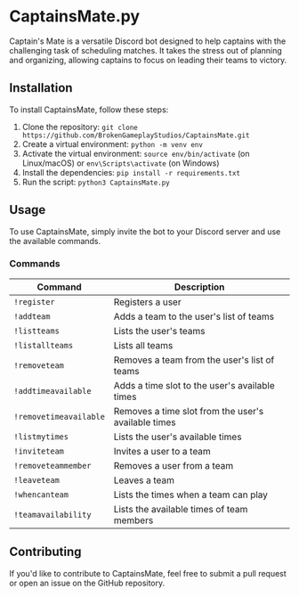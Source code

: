# CaptainsMate.py
Captain's Mate is a versatile Discord bot designed to help captains with the challenging task of scheduling matches. It takes the stress out of planning and organizing, allowing captains to focus on leading their teams to victory.

## Installation

To install CaptainsMate, follow these steps:

1. Clone the repository: `git clone https://github.com/BrokenGameplayStudios/CaptainsMate.git`
2. Create a virtual environment: `python -m venv env`
3. Activate the virtual environment: `source env/bin/activate` (on Linux/macOS) or `env\Scripts\activate` (on Windows)
4. Install the dependencies: `pip install -r requirements.txt`
5. Run the script: `python3 CaptainsMate.py`

## Usage

To use CaptainsMate, simply invite the bot to your Discord server and use the available commands.

### Commands

| Command | Description |
| --- | --- |
| `!register` |	Registers a user |
| `!addteam` | Adds a team to the user's list of teams |
| `!listteams` | Lists the user's teams |
| `!listallteams` | Lists all teams |
| `!removeteam` |	Removes a team from the user's list of teams |
| `!addtimeavailable` |	Adds a time slot to the user's available times |
| `!removetimeavailable` | Removes a time slot from the user's available times |
| `!listmytimes` | Lists the user's available times |
| `!inviteteam`	| Invites a user to a team |
| `!removeteammember` | Removes a user from a team |
| `!leaveteam` |	Leaves a team |
| `!whencanteam` |	Lists the times when a team can play |
| `!teamavailability`	| Lists the available times of team members |

## Contributing

If you'd like to contribute to CaptainsMate, feel free to submit a pull request or open an issue on the GitHub repository.
